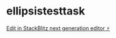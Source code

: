 # ellipsistesttask

[Edit in StackBlitz next generation editor ⚡️](https://stackblitz.com/~/github.com/WestSmit/ellipsistesttask)
